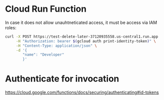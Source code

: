 
# Cloud Run Function 
In case it does not allow unauhtneticated access, it must be access via IAM roles:
```bash
curl -X POST https://test-delete-later-37120935558.us-central1.run.app \
     -H "Authorization: bearer $(gcloud auth print-identity-token)" \
     -H "Content-Type: application/json" \
     -d '{
        "name": "Developer"
        }'
```

# Authenticate for invocation

https://cloud.google.com/functions/docs/securing/authenticating#id-tokens

